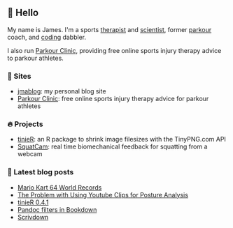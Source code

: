 ## 👋 Hello

My name is James. I'm a sports [therapist](https://jmablog.com/tags/sports-therapy/) and [scientist](https://jmablog.com/research), former [parkour](https://jmablog.com/tags/parkour) coach, and [coding](https://jmablog.com/tags/coding) dabbler.

I also run [Parkour Clinic](https://parkour.clinic), providing free online sports injury therapy advice to parkour athletes.

### 🔗 Sites

- [jmablog](https://jmablog.com): my personal blog site
- [Parkour Clinic](https://parkour.clinic): free online sports injury therapy advice for parkour athletes

### 🔥 Projects
- [tinieR](https://jmablog.github.io/tinieR): an R package to shrink image filesizes with the TinyPNG.com API
- [SquatCam](https://squatcam.vercel.app): real time biomechanical feedback for squatting from a webcam

### 📝 Latest blog posts

<!-- BLOG-POST-LIST:START -->
- [Mario Kart 64 World Records](https://jmablog.com/post/mario-kart/)
- [The Problem with Using Youtube Clips for Posture Analysis](https://jmablog.com/post/posture-analysis/)
- [tinieR 0.4.1](https://jmablog.com/post/tinier-0.4.1/)
- [Pandoc filters in Bookdown](https://jmablog.com/post/pandoc-filters/)
- [Scrivdown](https://jmablog.com/post/scrivdown/)
<!-- BLOG-POST-LIST:END -->
